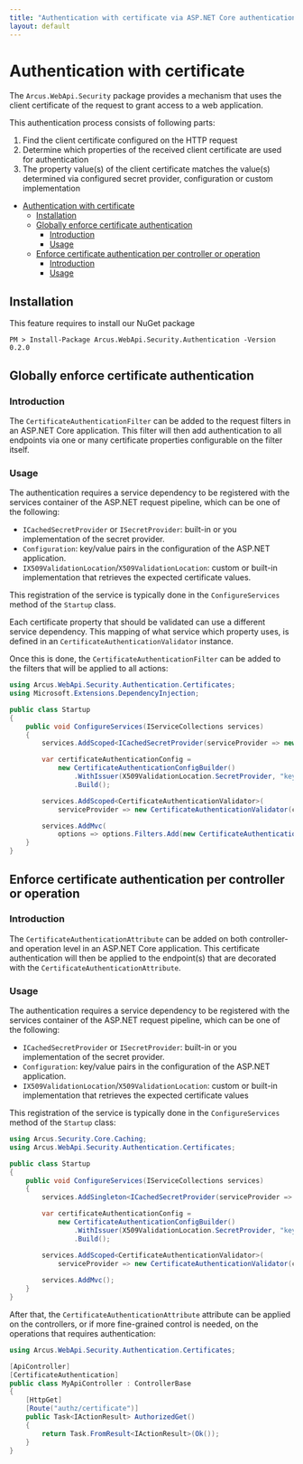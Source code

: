 ```yaml
---
title: "Authentication with certificate via ASP.NET Core authentication filters"
layout: default
---
```


# Authentication with certificate

The `Arcus.WebApi.Security` package provides a mechanism that uses the client certificate of the request to grant access to a web application.

This authentication process consists of following parts:

1. Find the client certificate configured on the HTTP request
2. Determine which properties of the received client certificate are used for authentication
3. The property value(s) of the client certificate matches the value(s) determined via configured secret provider, configuration or custom implementation

- [Authentication with certificate](#authentication-with-certificate)
  - [Installation](#installation)
  - [Globally enforce certificate authentication](#globally-enforce-certificate-authentication)
    - [Introduction](#introduction)
    - [Usage](#usage)
  - [Enforce certificate authentication per controller or operation](#enforce-certificate-authentication-per-controller-or-operation)
    - [Introduction](#introduction-1)
    - [Usage](#usage-1)

## Installation

This feature requires to install our NuGet package

```shell
PM > Install-Package Arcus.WebApi.Security.Authentication -Version 0.2.0
```

## Globally enforce certificate authentication

### Introduction

The `CertificateAuthenticationFilter` can be added to the request filters in an <span>ASP.NET</span> Core application.
This filter will then add authentication to all endpoints via one or many certificate properties configurable on the filter itself.

### Usage

The authentication requires a service dependency to be registered with the services container of the <span>ASP.NET</span> request pipeline, which can be one of the following:
- `ICachedSecretProvider` or `ISecretProvider`: built-in or you implementation of the secret provider.
- `Configuration`: key/value pairs in the configuration of the <span>ASP.NET</span> application.
- `IX509ValidationLocation`/`X509ValidationLocation`: custom or built-in implementation that retrieves the expected certificate values.

This registration of the service is typically done in the `ConfigureServices` method of the `Startup` class.

Each certificate property that should be validated can use a different service dependency. 
This mapping of what service which property uses, is defined in an `CertificateAuthenticationValidator` instance.

Once this is done, the `CertificateAuthenticationFilter` can be added to the filters that will be applied to all actions:

```csharp
using Arcus.WebApi.Security.Authentication.Certificates;
using Microsoft.Extensions.DependencyInjection;

public class Startup
{
    public void ConfigureServices(IServiceCollections services)
    {
        services.AddScoped<ICachedSecretProvider(serviceProvider => new MyCachedSecretProvider());

        var certificateAuthenticationConfig = 
            new CertificateAuthenticationConfigBuilder()
                .WithIssuer(X509ValidationLocation.SecretProvider, "key-to-certificate-issuer-name")
                .Build();

        services.AddScoped<CertificateAuthenticationValidator>(
            serviceProvider => new CertificateAuthenticationValidator(certificateAuthenticationConfig));

        services.AddMvc(
            options => options.Filters.Add(new CertificateAuthenticationFilter()));
    }
}
```

## Enforce certificate authentication per controller or operation

### Introduction

The `CertificateAuthenticationAttribute` can be added on both controller- and operation level in an <span>ASP.NET</span> Core application.
This certificate authentication will then be applied to the endpoint(s) that are decorated with the `CertificateAuthenticationAttribute`.

### Usage

The authentication requires a service dependency to be registered with the services container of the <span>ASP.NET</span> request pipeline, which can be one of the following:
- `ICachedSecretProvider` or `ISecretProvider`: built-in or you implementation of the secret provider.
- `Configuration`: key/value pairs in the configuration of the <span>ASP.NET</span> application.
- `IX509ValidationLocation`/`X509ValidationLocation`: custom or built-in implementation that retrieves the expected certificate values

This registration of the service is typically done in the `ConfigureServices` method of the `Startup` class:

```csharp
using Arcus.Security.Core.Caching;
using Arcus.WebApi.Security.Authentication.Certificates;

public class Startup
{
    public void ConfigureServices(IServiceCollections services)
    {
        services.AddSingleton<ICachedSecretProvider(serviceProvider => new MyCachedSecretProvider());

        var certificateAuthenticationConfig = 
            new CertificateAuthenticationConfigBuilder()
                .WithIssuer(X509ValidationLocation.SecretProvider, "key-to-certificate-issuer-name")
                .Build();

        services.AddScoped<CertificateAuthenticationValidator>(
            serviceProvider => new CertificateAuthenticationValidator(certificateAuthenticationConfig));
    
        services.AddMvc();
    }
}
```

After that, the `CertificateAuthenticationAttribute` attribute can be applied on the controllers, or if more fine-grained control is needed, on the operations that requires authentication:

```csharp
using Arcus.WebApi.Security.Authentication.Certificates;

[ApiController]
[CertificateAuthentication]
public class MyApiController : ControllerBase
{
    [HttpGet]
    [Route("authz/certificate")]
    public Task<IActionResult> AuthorizedGet()
    {
        return Task.FromResult<IActionResult>(Ok());
    }
}
```